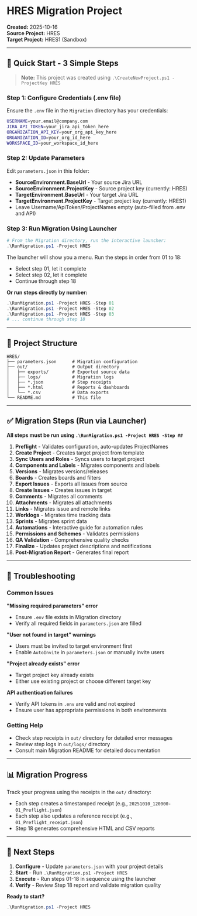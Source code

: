 # HRES Migration Project

**Created:** 2025-10-16  
**Source Project:** HRES  
**Target Project:** HRES1 (Sandbox)

---

## 🎯 Quick Start - 3 Simple Steps

> **Note:** This project was created using `.\CreateNewProject.ps1 -ProjectKey HRES`

### Step 1: Configure Credentials (.env file)

Ensure the `.env` file in the `Migration` directory has your credentials:

```bash
USERNAME=your.email@company.com
JIRA_API_TOKEN=your_jira_api_token_here
ORGANIZATION_API_KEY=your_org_api_key_here
ORGANIZATION_ID=your_org_id_here
WORKSPACE_ID=your_workspace_id_here
```

### Step 2: Update Parameters

Edit `parameters.json` in this folder:
- **SourceEnvironment.BaseUrl** - Your source Jira URL
- **SourceEnvironment.ProjectKey** - Source project key (currently: HRES)
- **TargetEnvironment.BaseUrl** - Your target Jira URL
- **TargetEnvironment.ProjectKey** - Target project key (currently: HRES1)
- Leave Username/ApiToken/ProjectNames empty (auto-filled from .env and API)

### Step 3: Run Migration Using Launcher

```powershell
# From the Migration directory, run the interactive launcher:
.\RunMigration.ps1 -Project HRES
```

The launcher will show you a menu. Run the steps in order from 01 to 18:
- Select step 01, let it complete
- Select step 02, let it complete
- Continue through step 18

**Or run steps directly by number:**

```powershell
.\RunMigration.ps1 -Project HRES -Step 01
.\RunMigration.ps1 -Project HRES -Step 02
.\RunMigration.ps1 -Project HRES -Step 03
# ... continue through step 18
```

---

## 📂 Project Structure

```
HRES/
├── parameters.json      # Migration configuration
├── out/                 # Output directory
│   ├── exports/         # Exported source data
│   ├── logs/            # Migration logs
│   ├── *.json           # Step receipts
│   ├── *.html           # Reports & dashboards
│   └── *.csv            # Data exports
└── README.md            # This file
```

---

## ✅ Migration Steps (Run via Launcher)

**All steps must be run using `.\RunMigration.ps1 -Project HRES -Step ##`**

1. **Preflight** - Validates configuration, auto-updates ProjectNames
2. **Create Project** - Creates target project from template
3. **Sync Users and Roles** - Syncs users to target project
4. **Components and Labels** - Migrates components and labels
5. **Versions** - Migrates versions/releases
6. **Boards** - Creates boards and filters
7. **Export Issues** - Exports all issues from source
8. **Create Issues** - Creates issues in target
9. **Comments** - Migrates all comments
10. **Attachments** - Migrates all attachments
11. **Links** - Migrates issue and remote links
12. **Worklogs** - Migrates time tracking data
13. **Sprints** - Migrates sprint data
14. **Automations** - Interactive guide for automation rules
15. **Permissions and Schemes** - Validates permissions
16. **QA Validation** - Comprehensive quality checks
17. **Finalize** - Updates project descriptions and notifications
18. **Post-Migration Report** - Generates final report

---

## 🔧 Troubleshooting

### Common Issues

**"Missing required parameters" error**
- Ensure `.env` file exists in Migration directory
- Verify all required fields in `parameters.json` are filled

**"User not found in target" warnings**
- Users must be invited to target environment first
- Enable `AutoInvite` in `parameters.json` or manually invite users

**"Project already exists" error**
- Target project key already exists
- Either use existing project or choose different target key

**API authentication failures**
- Verify API tokens in `.env` are valid and not expired
- Ensure user has appropriate permissions in both environments

### Getting Help

- Check step receipts in `out/` directory for detailed error messages
- Review step logs in `out/logs/` directory
- Consult main Migration README for detailed documentation

---

## 📊 Migration Progress

Track your progress using the receipts in the `out/` directory:
- Each step creates a timestamped receipt (e.g., `20251010_120000-01_Preflight.json`)
- Each step also updates a reference receipt (e.g., `01_Preflight_receipt.json`)
- Step 18 generates comprehensive HTML and CSV reports

---

## 🎯 Next Steps

1. **Configure** - Update `parameters.json` with your project details
2. **Start** - Run `.\RunMigration.ps1 -Project HRES`
3. **Execute** - Run steps 01-18 in sequence using the launcher
4. **Verify** - Review Step 18 report and validate migration quality

**Ready to start?**
```powershell
.\RunMigration.ps1 -Project HRES
```

